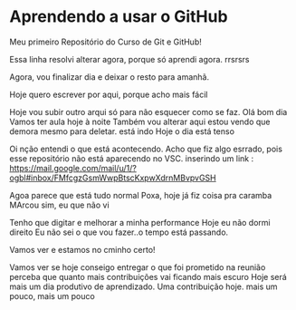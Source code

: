 # Aprendendo a usar o GitHub
 Meu primeiro Repositório do Curso de Git e GitHub!
 
 Essa linha resolvi alterar agora, porque só aprendi agora. rrsrsrs

 Agora, vou finalizar  dia e deixar o resto para amanhã.

 Hoje quero escrever por aqui, porque acho mais fácil

 Hoje vou subir outro arqui só para não esquecer como se faz.
 Olá bom dia
 Vamos ter aula hoje à noite
 Também vou alterar aqui
 estou vendo que demora mesmo para deletar.
 está indo
 Hoje o dia está tenso
 
 
 
Oi nção entendi o que está acontecendo. Acho que fiz algo esrrado, pois esse repositório não está aparecendo no VSC.
inserindo um link : https://mail.google.com/mail/u/1/?ogbl#inbox/FMfcgzGsmWwpBtscKxpwXdrnMBvpvGSH

Agoa parece que está tudo normal
Poxa, hoje já fiz coisa pra caramba
MArcou sim, eu que não vi

Tenho que digitar e melhorar a minha performance
Hoje eu não dormi direito
Eu não sei o que vou fazer..o tempo está passando.

Vamos ver e estamos no cminho certo!

Vamos ver se hoje conseigo entregar o que foi prometido na reunião
perceba que quanto mais contribuições vai ficando mais escuro
Hoje será mais um dia produtivo de aprendizado.
Uma contribuição hoje.
mais um pouco, mais um pouco
